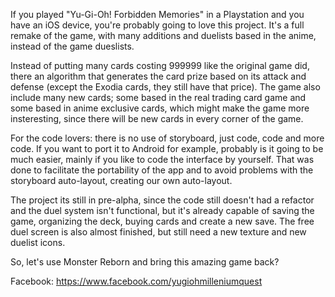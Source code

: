 If you played "Yu-Gi-Oh! Forbidden Memories" in a Playstation and you have an iOS device, you're probably going to love this project. It's a full remake of the game, with many additions and duelists based in the anime, instead of the game dueslists.

Instead of putting many cards costing 999999 like the original game did, there an algorithm that generates the card prize based on its attack and defense (except the Exodia cards, they still have that price). The game also include many new cards; some based in the real trading card game and some based in anime exclusive cards, which might make the game more insteresting, since there will be new cards in every corner of the game.

For the code lovers: there is no use of storyboard, just code, code and more code. If you want to port it to Android for example, probably is it going to be much easier, mainly if you like to code the interface by yourself. That was done to facilitate the portability of the app and to avoid problems with the storyboard auto-layout, creating our own auto-layout.

The project its still in pre-alpha, since the code still doesn't had a refactor and the duel system isn't functional, but it's already capable of saving the game, organizing the deck, buying cards and create a new save. The free duel screen is also almost finished, but still need a new texture and new duelist icons.

So, let's use Monster Reborn and bring this amazing game back?

Facebook: https://www.facebook.com/yugiohmilleniumquest
